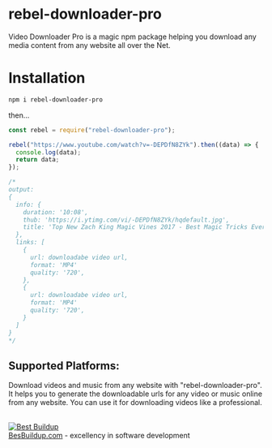 # rebel-downloader-pro

Video Downloader Pro is a magic npm package helping you download any media content from any website all over the Net.

# Installation

```sh
npm i rebel-downloader-pro
```

then...

```js
const rebel = require("rebel-downloader-pro");

rebel("https://www.youtube.com/watch?v=-DEPDfN8ZYk").then((data) => {
  console.log(data);
  return data;
});

/*
output:
{
  info: {
    duration: '10:08',
    thub: 'https://i.ytimg.com/vi/-DEPDfN8ZYk/hqdefault.jpg',
    title: 'Top New Zach King Magic Vines 2017 - Best Magic Tricks Ever'
  },
  links: [
    {
      url: downloadabe video url,
      format: 'MP4'
      quality: '720',
    },
    {
      url: downloadabe video url,
      format: 'MP4'
      quality: '720',
    }
  ]
}
*/
```

## Supported Platforms:

Download videos and music from any website with "rebel-downloader-pro". It helps you to generate the downloadable urls for any video or music online from any website. You can use it for downloading videos like a professional.

\
[![Best Buildup](https://res.cloudinary.com/alasim/image/upload/v1638729338/hosting%20content/best_buldup.png)](https://www.bestbuildup.com/)\
[BesBuildup.com](https://www.bestbuildup.com/) - excellency in software development
